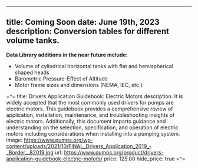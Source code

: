 -----
title: Coming Soon
date:  June 19th, 2023
description: Conversion tables for different volume tanks.
-----
**Data Library additions in the near future include:**

- Volume of cylindrical horizontal tanks with flat and hemispherical shaped heads
- Barometric Pressure-Effect of Altitude
- Motor frame sizes and dimensions (NEMA, IEC, etc.)


=^=
title: Drivers Application Guidebook: Electric Motors
description: It is widely accepted that the most commonly used drivers for pumps are electric motors. This guidebook provides a comprehensive review of application, installation, maintenance, and troubleshooting insights of electric motors. Additionally, this document imparts guidance and understanding on the selection, specification, and operation of electric motors including considerations when installing into a pumping system.
image: https://www.pumps.org/wp-content/uploads/2021/10/FINAL_Drivers_Application_2019_-_Border__82019.jpg
url: https://www.pumps.org/product/drivers-application-guidebook-electric-motors/
price: 125.00
hide_price: true
=^=




